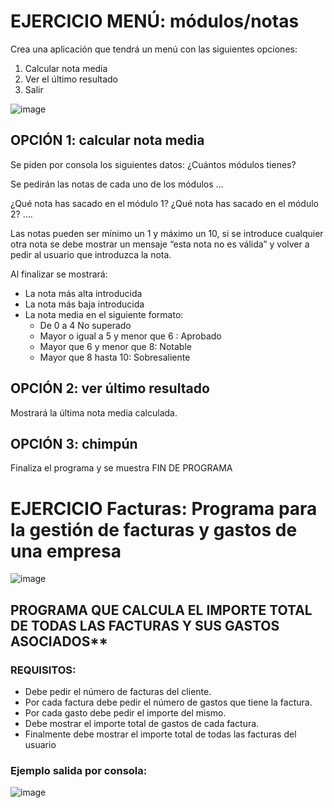 # EJERCICIO MENÚ: módulos/notas
Crea una aplicación que tendrá un menú con las siguientes opciones:
  1. Calcular nota media
  2. Ver el último resultado
  3. Salir

     
![image](https://github.com/user-attachments/assets/a08fbbae-2d30-41e2-9b3d-39e4c5ac56c0)

## OPCIÓN 1: calcular nota media
Se piden por consola los siguientes datos:
¿Cuántos módulos tienes?

Se pedirán las notas de cada uno de los módulos …

¿Qué nota has sacado en el módulo 1?
¿Qué nota has sacado en el módulo 2? ….

Las notas pueden ser mínimo un 1 y máximo un 10, si se introduce cualquier otra nota se debe mostrar un mensaje “esta nota no es válida” y volver a pedir al usuario que introduzca la nota.

Al finalizar se mostrará:
 - La nota más alta introducida
 - La nota más baja introducida
 - La nota media en el siguiente formato:
   - De 0 a 4 No superado
   - Mayor o igual a 5 y menor que 6 : Aprobado
   - Mayor que 6 y menor que 8: Notable
   - Mayor que 8 hasta 10: Sobresaliente

## OPCIÓN 2: ver último resultado
Mostrará la última nota media calculada.

## OPCIÓN 3: chimpún

Finaliza el programa y se muestra FIN DE PROGRAMA

# EJERCICIO Facturas: Programa para la gestión de facturas y gastos de una empresa

![image](https://github.com/user-attachments/assets/76146270-2b9d-47e5-9557-2bf8fd997ce2)

## PROGRAMA QUE CALCULA EL IMPORTE TOTAL DE TODAS LAS FACTURAS Y SUS GASTOS ASOCIADOS**
 
### REQUISITOS:
  - Debe pedir el número de facturas del cliente.
  - Por cada factura debe pedir el número de gastos que tiene la factura.
  - Por cada gasto debe pedir el importe del mismo.
  - Debe mostrar el importe total de gastos de cada factura.
  - Finalmente debe mostrar el importe total de todas las facturas del usuario
 
 

### Ejemplo salida por consola:

![image](https://github.com/user-attachments/assets/ac132d35-a93e-4da2-afa4-3c10f3ffbb5e)



